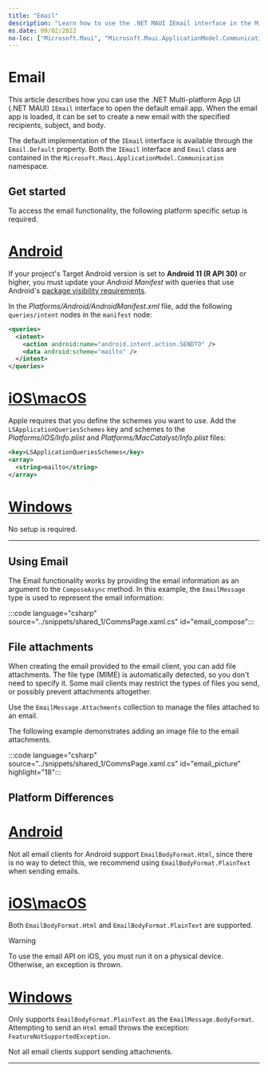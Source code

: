 ```yaml
---
title: "Email"
description: "Learn how to use the .NET MAUI IEmail interface in the Microsoft.Maui.ApplicationModel.Communication namespace to open the default email application. The subject, body, and recipients of an email can be set."
ms.date: 09/02/2022
no-loc: ["Microsoft.Maui", "Microsoft.Maui.ApplicationModel.Communication"]
---
```


# Email

This article describes how you can use the .NET Multi-platform App UI (.NET MAUI) `IEmail` interface to open the default email app. When the email app is loaded, it can be set to create a new email with the specified recipients, subject, and body.

The default implementation of the `IEmail` interface is available through the `Email.Default` property. Both the `IEmail` interface and `Email` class are contained in the `Microsoft.Maui.ApplicationModel.Communication` namespace.

## Get started

To access the email functionality, the following platform specific setup is required.

<!-- markdownlint-disable MD025 -->
# [Android](#tab/android)

If your project's Target Android version is set to **Android 11 (R API 30)** or higher, you must update your _Android Manifest_ with queries that use Android's [package visibility requirements](https://developer.android.com/preview/privacy/package-visibility).

In the _Platforms/Android/AndroidManifest.xml_ file, add the following `queries/intent` nodes in the `manifest` node:

```xml
<queries>
  <intent>
    <action android:name="android.intent.action.SENDTO" />
    <data android:scheme="mailto" />
  </intent>
</queries>
```

# [iOS\macOS](#tab/ios)

Apple requires that you define the schemes you want to use. Add the `LSApplicationQueriesSchemes` key and schemes to the _Platforms/iOS/Info.plist_ and _Platforms/MacCatalyst/Info.plist_ files:

```xml
<key>LSApplicationQueriesSchemes</key>
<array>
  <string>mailto</string>
</array>
```

# [Windows](#tab/windows)

No setup is required.

-----
<!-- markdownlint-enable MD025 -->

## Using Email

The Email functionality works by providing the email information as an argument to the `ComposeAsync` method. In this example, the `EmailMessage` type is used to represent the email information:

:::code language="csharp" source="../snippets/shared_1/CommsPage.xaml.cs" id="email_compose":::

## File attachments

When creating the email provided to the email client, you can add file attachments. The file type (MIME) is automatically detected, so you don't need to specify it. Some mail clients may restrict the types of files you send, or possibly prevent attachments altogether.

Use the `EmailMessage.Attachments` collection to manage the files attached to an email.

The following example demonstrates adding an image file to the email attachments.

:::code language="csharp" source="../snippets/shared_1/CommsPage.xaml.cs" id="email_picture" highlight="18":::

<!-- markdownlint-disable MD025 -->
<!-- markdownlint-disable MD024 -->
## Platform Differences

# [Android](#tab/android)

Not all email clients for Android support `EmailBodyFormat.Html`, since there is no way to detect this, we recommend using `EmailBodyFormat.PlainText` when sending emails.

# [iOS\macOS](#tab/ios)

Both `EmailBodyFormat.Html` and `EmailBodyFormat.PlainText` are supported.

> [!WARNING]
> To use the email API on iOS, you must run it on a physical device. Otherwise, an exception is thrown.

# [Windows](#tab/windows)

Only supports `EmailBodyFormat.PlainText` as the `EmailMessage.BodyFormat`. Attempting to send an `Html` email throws the exception: `FeatureNotSupportedException`.

Not all email clients support sending attachments. <!-- For more information, see [Sending emails](/windows/uwp/contacts-and-calendar/sending-email).-->

-----
<!-- markdownlint-enable MD024 -->
<!-- markdownlint-enable MD025 -->
